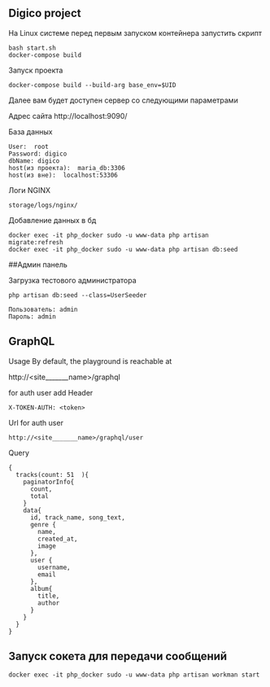 ## Digico project

На Linux системе перед первым запуском контейнера запустить скрипт 

    bash start.sh
    docker-compose build

Запуск проекта 

    docker-compose build --build-arg base_env=$UID


Далее вам будет доступен сервер со следующими параметрами 

Адрес сайта http://localhost:9090/

База данных
    
    User:  root
    Password: digico
    dbName: digico
    host(из проекта):  maria_db:3306
    host(из вне):  localhost:53306
    
    
    
Логи NGINX 
    
    storage/logs/nginx/
    
Добавление данных в бд 

    docker exec -it php_docker sudo -u www-data php artisan migrate:refresh
    docker exec -it php_docker sudo -u www-data php artisan db:seed

##Админ панель

Загрузка тестового администратора 
        
    php artisan db:seed --class=UserSeeder

    Пользователь: admin
    Пароль: admin


## GraphQL 
Usage
By default, the playground is reachable at 

http://<site_______name>/graphql

for auth user add Header 

    X-TOKEN-AUTH: <token>
Url for auth user 

    http://<site_______name>/graphql/user
    
Query
 
    {
      tracks(count: 51  ){
        paginatorInfo{
          count,
          total
        }
        data{
          id, track_name, song_text, 
          genre {
            name, 
            created_at, 
            image
          }, 
          user {
            username, 
            email
          }, 
          album{
            title, 
            author
          }
        }
      }
    }
        
        
        
## Запуск сокета для передачи сообщений

    docker exec -it php_docker sudo -u www-data php artisan workman start 
